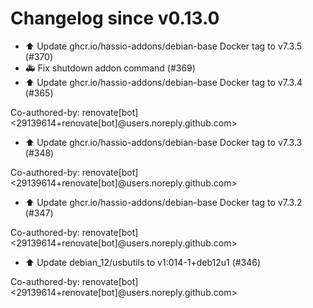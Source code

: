 # Changelog since v0.13.0
- ⬆️ Update ghcr.io/hassio-addons/debian-base Docker tag to v7.3.5 (#370) 
- 🚑 Fix shutdown addon command (#369) 
- ⬆️ Update ghcr.io/hassio-addons/debian-base Docker tag to v7.3.4 (#365)

Co-authored-by: renovate[bot] <29139614+renovate[bot]@users.noreply.github.com> 
- ⬆️ Update ghcr.io/hassio-addons/debian-base Docker tag to v7.3.3 (#348)

Co-authored-by: renovate[bot] <29139614+renovate[bot]@users.noreply.github.com> 
- ⬆️ Update ghcr.io/hassio-addons/debian-base Docker tag to v7.3.2 (#347)

Co-authored-by: renovate[bot] <29139614+renovate[bot]@users.noreply.github.com> 
- ⬆️ Update debian_12/usbutils to v1:014-1+deb12u1 (#346)

Co-authored-by: renovate[bot] <29139614+renovate[bot]@users.noreply.github.com> 
